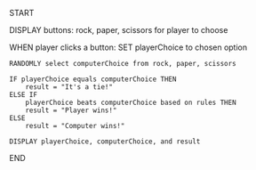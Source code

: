 START

DISPLAY buttons: rock, paper, scissors for player to choose

WHEN player clicks a button:
    SET playerChoice to chosen option

    RANDOMLY select computerChoice from rock, paper, scissors

    IF playerChoice equals computerChoice THEN
        result = "It's a tie!"
    ELSE IF
        playerChoice beats computerChoice based on rules THEN
        result = "Player wins!"
    ELSE
        result = "Computer wins!"

    DISPLAY playerChoice, computerChoice, and result

END

